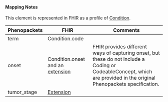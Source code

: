 #### Mapping Notes

This element is represented in FHIR as a profile of [Condition](https://www.hl7.org/fhir/condition.html). 

| Phenopackets     | FHIR                                                                                         | Comments                                                                                                                   |
| ---------------- | -------------------------------------------------------------------------------------------- | -------------------------------------------------------------------------------------------------------------------------- |
| term             | Condition.code                                                                               |                                                                                                                            |
| onset            | Condition.onset and an [extension](StructureDefinition-disease-onset.html)                   | FHIR provides different ways of capturing onset, but these do not include a Coding or CodeableConcept, which are provided in the original Phenopackets specification. |
| tumor\_stage     | [Extension](StructureDefinition-disease-tumor-stage.html)                                    |                                                                  |
